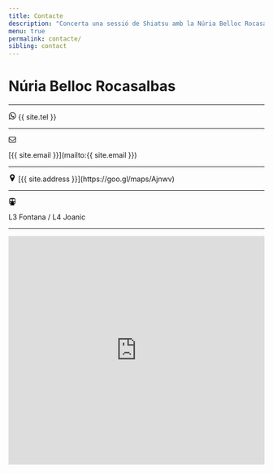 ```yaml
---
title: Contacte
description: "Concerta una sessió de Shiatsu amb la Núria Belloc Rocasalbas. Terapeuta de Shiatsu a Barcelona."
menu: true
permalink: contacte/
sibling: contact
---
```


# Núria Belloc Rocasalbas

---

<svg xmlns="http://www.w3.org/2000/svg" width="15" height="15" viewBox="0 0 15 15" >
  <path
     d="m 9.47786,8.2109002 q 0.11849,0 0.88868,0.4011 0.77018,0.401 0.81575,0.4831 0.0182,0.045 0.0182,0.1367 0,0.3007998 -0.15495,0.6926995 Q 10.89971,10.28 10.39841,10.5215 9.89711,10.763 9.46872,10.763 8.94919,10.763 7.73695,10.1979 6.84372,9.7877997 6.18747,9.1224002 q -0.65625,-0.6654 -1.34896,-1.6862 -0.65625,-0.9753 -0.64713,-1.7682 v -0.073 q 0.0273,-0.8295 0.67448,-1.4401 0.21875,-0.2006 0.47395,-0.2006 0.0547,0 0.16407,0.014 0.10937,0.014 0.17317,0.014 0.17318,0 0.24154,0.059 0.0684,0.059 0.14128,0.2507 0.0729,0.1823 0.30078,0.8021 0.22786,0.6198 0.22786,0.6836 0,0.1914 -0.31445,0.524 -0.31445,0.3327 -0.31445,0.4239 0,0.064 0.0456,0.1367 0.30989,0.6654 0.92969,1.2487 0.51041,0.4831 1.3763,0.9206 0.10937,0.064 0.20052,0.064 0.13672,0 0.49219,-0.4421 0.35547,-0.4421 0.47395,-0.4421 z M 7.6276,13.0417 q 1.15756,0 2.21941,-0.4558 1.06184,-0.4557 1.82747,-1.2213 0.76562,-0.7656 1.22135,-1.8275 0.45573,-1.0617998 0.45573,-2.2193998 0,-1.1575 -0.45573,-2.2194 -0.45573,-1.0618 -1.22135,-1.8275 -0.76563,-0.7656 -1.82747,-1.2213 -1.06185,-0.4557 -2.21941,-0.4557 -1.15755,0 -2.2194,0.4557 -1.06185,0.4557 -1.82747,1.2213 -0.76563,0.7657 -1.22135,1.8275 -0.45573,1.0619 -0.45573,2.2194 0,1.8503 1.09375,3.3541998 l -0.72006,2.1237 2.20573,-0.7018 q 1.44011,0.9479 3.14453,0.9479 z m 0,-12.59639973 q 1.39454,0 2.66602,0.54689996 1.27148,0.54689997 2.19206,1.46739997 0.92057,0.9206 1.46745,2.1921 0.54687,1.2715 0.54687,2.666 0,1.3946 -0.54687,2.6659995 -0.54688,1.2715003 -1.46745,2.1921003 -0.92058,0.9206 -2.19206,1.4674 -1.27148,0.5469 -2.66602,0.5469 -1.77734,0 -3.32682,-0.8568 L 0.5,14.5547 1.73958,10.8633 Q 0.75521,9.2409002 0.75521,7.3177002 q 0,-1.3945 0.54687,-2.666 0.54688,-1.2715 1.46745,-2.1921 Q 3.6901,1.5391002 4.96159,0.99220023 6.23307,0.44530027 7.6276,0.44530027 z"
     />
</svg>
{{ site.tel }}

---

<svg xmlns="http://www.w3.org/2000/svg" width="15" height="15" viewBox="0 0 15 15">
  <path
     d="m 13.5,11.75 v -6 Q 13.25,6.0312 12.960938,6.2656 10.867188,7.875 9.6328125,8.9062 9.234375,9.2422 8.984375,9.4297 8.734375,9.6172 8.3085938,9.8086 7.8828125,10 7.5078125,10 H 7.4921875 Q 7.1171875,10 6.6914063,9.8086 6.265625,9.6172 6.015625,9.4297 5.765625,9.2422 5.3671875,8.9062 4.1328125,7.875 2.0390625,6.2656 1.75,6.0312 1.5,5.75 v 6 q 0,0.1016 0.074219,0.1758 Q 1.6484375,12 1.75,12 h 11.5 q 0.101562,0 0.175781,-0.074 Q 13.5,11.8516 13.5,11.75 z m 0,-8.2109 V 3.3477 L 13.4961,3.2461 13.47266,3.1481 13.42969,3.0781 13.35938,3.0191 13.25,3 H 1.75 Q 1.6484375,3 1.5742188,3.074 1.5,3.1484 1.5,3.25 1.5,4.5625 2.6484375,5.4687 4.15625,6.6562 5.78125,7.9453 5.828125,7.9843 6.0546875,8.1758 6.28125,8.3672 6.4140625,8.4687 6.546875,8.5703 6.7617187,8.7148 6.9765625,8.8594 7.15625,8.9297 q 0.1796875,0.07 0.3359375,0.07 h 0.015625 q 0.15625,0 0.3359375,-0.07 Q 8.0234375,8.8597 8.2382813,8.7148 8.453125,8.5703 8.5859375,8.4687 8.71875,8.3672 8.9453125,8.1758 9.171875,7.9844 9.21875,7.9453 10.84375,6.6562 12.351562,5.4687 12.773438,5.1328 13.136719,4.5664 13.5,4 13.5,3.5391 z m 1,-0.2891 v 8.5 q 0,0.5156 -0.367188,0.8828 Q 13.765625,13 13.25,13 H 1.75 Q 1.234375,13 0.8671875,12.6328 0.5,12.2656 0.5,11.75 V 3.25 Q 0.5,2.7344 0.8671875,2.3672 1.234375,2 1.75,2 h 11.5 Q 13.765625,2 14.132812,2.3672 14.5,2.7344 14.5,3.25 z"/>
</svg>

[{{ site.email }}](mailto:{{ site.email }})

---

<svg xmlns="http://www.w3.org/2000/svg" width="15" height="15" viewBox="0 0 15 15">
  <path
     d="m 9.833335,5.1667 q 0,-0.9662 -0.68359,-1.6498 -0.6836,-0.6836 -1.64974,-0.6836 -0.96615,0 -1.64974,0.6836 -0.6836,0.6836 -0.6836,1.6498 0,0.9661 0.6836,1.6497 0.68359,0.6836 1.64974,0.6836 0.96614,0 1.64974,-0.6836 0.68359,-0.6836 0.68359,-1.6497 z m 2.33333,0 q 0,0.9935 -0.30078,1.6315 l -3.31771,7.0547 q -0.14583,0.3007 -0.43294,0.4739 -0.28711,0.1732 -0.61523,0.1732 -0.32813,0 -0.61524,-0.1732 -0.28711,-0.1732 -0.42383,-0.4739 L 3.134115,6.7982 q -0.30078,-0.638 -0.30078,-1.6315 0,-1.9323 1.36719,-3.2995 Q 5.567715,0.5 7.500005,0.5 q 1.93229,0 3.29948,1.3672 1.36718,1.3672 1.36718,3.2995 z"/>
</svg> [{{ site.address }}](https://goo.gl/maps/Ajnwv)

---

<svg xmlns="http://www.w3.org/2000/svg" width="15" height="15" viewBox="0 0 15 15">
  <path
     d="m 10,0.5 q 1.44531,0 2.47266,0.7305 Q 13.5,1.9609 13.5,3 v 7 q 0,1.0156 -0.98047,1.7344 -0.98047,0.7187 -2.38672,0.7578 l 1.66407,1.5781 q 0.125,0.1172 0.0625,0.2734 Q 11.79688,14.5 11.625,14.5 h -8.25 q -0.17187,0 -0.23437,-0.1563 -0.0625,-0.1562 0.0625,-0.2734 L 4.86719,12.4922 Q 3.46094,12.4532 2.48047,11.7344 1.5,11.0156 1.5,10 V 3 Q 1.5,1.9609 2.52734,1.2305 3.55469,0.5 5,0.5 h 5 z M 3.75,10.75 q 0.51563,0 0.88281,-0.3672 Q 5,10.0156 5,9.5 5,8.9844 4.63281,8.6172 4.26563,8.25 3.75,8.25 3.23438,8.25 2.86719,8.6172 2.5,8.9844 2.5,9.5 2.5,10.0156 2.86719,10.3828 3.23438,10.75 3.75,10.75 z M 7,6.5 v -4 H 2.75 v 4 H 7 z m 4.25,4.25 q 0.51563,0 0.88281,-0.3672 Q 12.5,10.0156 12.5,9.5 12.5,8.9844 12.13281,8.6172 11.76563,8.25 11.25,8.25 10.73438,8.25 10.36719,8.6172 10,8.9844 10,9.5 10,10.0156 10.36719,10.3828 10.73438,10.75 11.25,10.75 z M 12.5,6.5 v -4 H 8 v 4 h 4.5 z"/>
</svg>

<span class="l3">L3</span> Fontana / <span class="l4">L4</span> Joanic

---

<iframe
  src="https://www.google.com/maps/embed?pb=!1m14!1m8!1m3!1d2992.398736453312!2d2.1586423!3d41.408862299999996!3m2!1i1024!2i768!4f13.1!3m3!1m2!1s0x12a4a2ba36777bed%3A0x8854a6dbf200d4fb!2sCarrer+de+Sors%2C+10%2C+08024+Barcelona!5e0!3m2!1sca!2ses!4v1423177515170" width="100%" height="450" frameborder="0" style="border:0">
</iframe>
